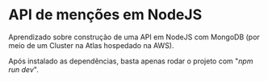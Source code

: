 # API de menções em NodeJS

Aprendizado sobre construção de uma API em NodeJS com MongoDB (por meio de um Cluster na Atlas hospedado na AWS).

Após instalado as dependências, basta apenas rodar o projeto com "*npm run dev*".